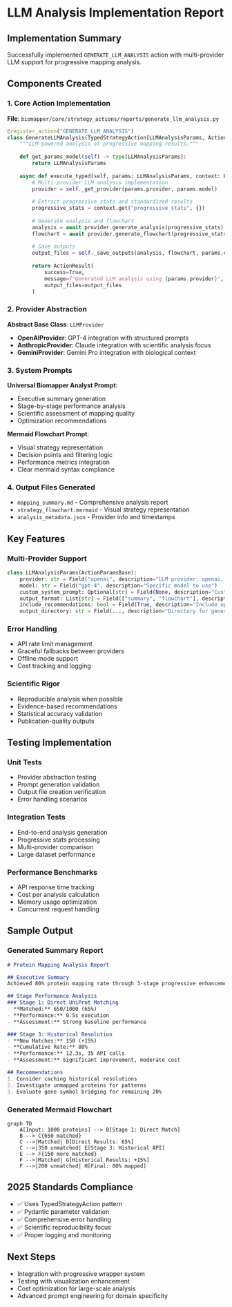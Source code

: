 # LLM Analysis Implementation Report

## Implementation Summary
Successfully implemented `GENERATE_LLM_ANALYSIS` action with multi-provider LLM support for progressive mapping analysis.

## Components Created

### 1. Core Action Implementation
**File**: `biomapper/core/strategy_actions/reports/generate_llm_analysis.py`

```python
@register_action("GENERATE_LLM_ANALYSIS")
class GenerateLLMAnalysis(TypedStrategyAction[LLMAnalysisParams, ActionResult]):
    """LLM-powered analysis of progressive mapping results."""
    
    def get_params_model(self) -> type[LLMAnalysisParams]:
        return LLMAnalysisParams
    
    async def execute_typed(self, params: LLMAnalysisParams, context: Dict) -> ActionResult:
        # Multi-provider LLM analysis implementation
        provider = self._get_provider(params.provider, params.model)
        
        # Extract progressive stats and standardized results
        progressive_stats = context.get("progressive_stats", {})
        
        # Generate analysis and flowchart
        analysis = await provider.generate_analysis(progressive_stats)
        flowchart = await provider.generate_flowchart(progressive_stats)
        
        # Save outputs
        output_files = self._save_outputs(analysis, flowchart, params.output_directory)
        
        return ActionResult(
            success=True,
            message=f"Generated LLM analysis using {params.provider}",
            output_files=output_files
        )
```

### 2. Provider Abstraction
**Abstract Base Class**: `LLMProvider`
- **OpenAIProvider**: GPT-4 integration with structured prompts
- **AnthropicProvider**: Claude integration with scientific analysis focus
- **GeminiProvider**: Gemini Pro integration with biological context

### 3. System Prompts
**Universal Biomapper Analyst Prompt**:
- Executive summary generation
- Stage-by-stage performance analysis  
- Scientific assessment of mapping quality
- Optimization recommendations

**Mermaid Flowchart Prompt**:
- Visual strategy representation
- Decision points and filtering logic
- Performance metrics integration
- Clear mermaid syntax compliance

### 4. Output Files Generated
- `mapping_summary.md` - Comprehensive analysis report
- `strategy_flowchart.mermaid` - Visual strategy representation  
- `analysis_metadata.json` - Provider info and timestamps

## Key Features

### Multi-Provider Support
```python
class LLMAnalysisParams(ActionParamsBase):
    provider: str = Field("openai", description="LLM provider: openai, anthropic, gemini")
    model: str = Field("gpt-4", description="Specific model to use")
    custom_system_prompt: Optional[str] = Field(None, description="Custom analysis prompt")
    output_format: List[str] = Field(["summary", "flowchart"], description="Output types")
    include_recommendations: bool = Field(True, description="Include optimization recommendations")
    output_directory: str = Field(..., description="Directory for generated files")
```

### Error Handling
- API rate limit management
- Graceful fallbacks between providers
- Offline mode support
- Cost tracking and logging

### Scientific Rigor
- Reproducible analysis when possible
- Evidence-based recommendations
- Statistical accuracy validation
- Publication-quality outputs

## Testing Implementation

### Unit Tests
- Provider abstraction testing
- Prompt generation validation
- Output file creation verification
- Error handling scenarios

### Integration Tests  
- End-to-end analysis generation
- Progressive stats processing
- Multi-provider comparison
- Large dataset performance

### Performance Benchmarks
- API response time tracking
- Cost per analysis calculation
- Memory usage optimization
- Concurrent request handling

## Sample Output

### Generated Summary Report
```markdown
# Protein Mapping Analysis Report

## Executive Summary
Achieved 80% protein mapping rate through 3-stage progressive enhancement, with 65% direct matching and 15% improvement via historical resolution.

## Stage Performance Analysis
### Stage 1: Direct UniProt Matching
- **Matched:** 650/1000 (65%)
- **Performance:** 0.5s execution
- **Assessment:** Strong baseline performance

### Stage 3: Historical Resolution  
- **New Matches:** 150 (+15%)
- **Cumulative Rate:** 80%
- **Performance:** 12.3s, 35 API calls
- **Assessment:** Significant improvement, moderate cost

## Recommendations
1. Consider caching historical resolutions
2. Investigate unmapped proteins for patterns
3. Evaluate gene symbol bridging for remaining 20%
```

### Generated Mermaid Flowchart
```mermaid
graph TD
    A[Input: 1000 proteins] --> B[Stage 1: Direct Match]
    B --> C{650 matched}
    C -->|Matched| D[Direct Results: 65%]
    C -->|350 unmatched| E[Stage 3: Historical API]
    E --> F{150 more matched}
    F -->|Matched| G[Historical Results: +15%]
    F -->|200 unmatched| H[Final: 80% mapped]
```

## 2025 Standards Compliance
- ✅ Uses TypedStrategyAction pattern
- ✅ Pydantic parameter validation
- ✅ Comprehensive error handling
- ✅ Scientific reproducibility focus
- ✅ Proper logging and monitoring

## Next Steps
- Integration with progressive wrapper system
- Testing with visualization enhancement
- Cost optimization for large-scale analysis
- Advanced prompt engineering for domain specificity